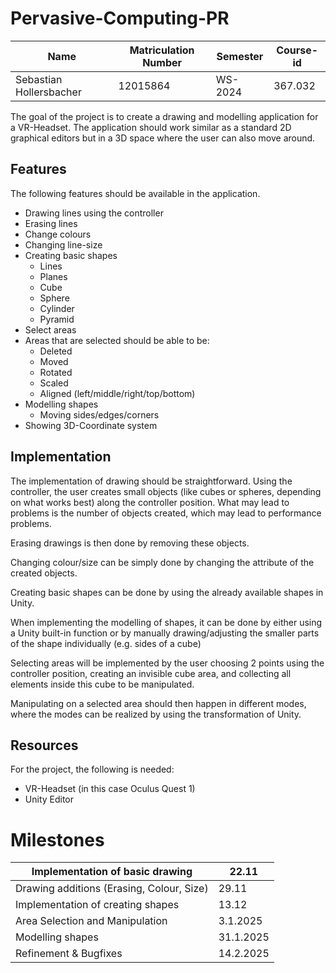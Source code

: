 # Pervasive-Computing-PR

| **Name**                 | **Matriculation Number** | **Semester** | **Course-id** |
| ------------------------ | ------------------------ | ------------ | ------------- |
| Sebastian  Hollersbacher | 12015864                 | WS-2024      | 367.032       |

 

The goal of the project is to create a drawing and modelling application for a VR-Headset. The application should work similar as a standard 2D graphical editors but in a 3D space where the user can also move around.



## Features

The following features should be available in the application.

- Drawing lines using the controller
- Erasing lines
- Change colours
- Changing line-size
- Creating basic shapes
  - Lines
  - Planes
  - Cube
  - Sphere
  - Cylinder
  - Pyramid
- Select areas
- Areas that are selected should be able to be:
  - Deleted
  - Moved
  - Rotated
  - Scaled
  - Aligned (left/middle/right/top/bottom)
- Modelling shapes
  - Moving sides/edges/corners
- Showing 3D-Coordinate system



 

## Implementation

The implementation of drawing should be straightforward. Using the controller, the user creates small objects (like cubes or spheres, depending on what works best) along the controller position. What may lead to problems is the number of objects created, which may lead to performance problems. 

Erasing drawings is then done by removing these objects.

Changing colour/size can be simply done by changing the attribute of the created objects.

Creating basic shapes can be done by using the already available shapes in Unity. 

When implementing the modelling of shapes, it can be done by either using a Unity built-in function or by manually drawing/adjusting the smaller parts of the shape individually (e.g. sides of a cube)

Selecting areas will be implemented by the user choosing 2 points using the controller position, creating an invisible cube area, and collecting all elements inside this cube to be manipulated.

Manipulating on a selected area should then happen in different modes, where the modes can be realized by using the transformation of Unity.

 

 

## Resources

For the project, the following is needed:

- VR-Headset (in this case Oculus Quest 1)
- Unity Editor

 

# Milestones

| Implementation of  basic drawing           | 22.11     |
| ------------------------------------------ | --------- |
| Drawing  additions (Erasing, Colour, Size) | 29.11     |
| Implementation of creating  shapes         | 13.12     |
| Area  Selection and Manipulation           | 3.1.2025  |
| Modelling shapes                           | 31.1.2025 |
| Refinement  & Bugfixes                     | 14.2.2025 |

 